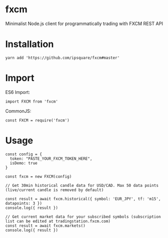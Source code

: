 # fxcm
Minimalist Node.js client for programmatically trading with FXCM REST API

# Installation

```
yarn add 'https://github.com/ipsquare/fxcm#master'
````

# Import

ES6 Import:

```
import FXCM from 'fxcm'
```

CommonJS:

````
const FXCM = require('fxcm')
````

# Usage

```
const config = {
  token: "PASTE_YOUR_FXCM_TOKEN_HERE",
  isDemo: true
}

const fxcm = new FXCM(config)

// Get 30min historical candle data for USD/CAD. Max 50 data points (live/current candle is removed by default)

const result = await fxcm.historical({ symbol: 'EUR_JPY', tf: 'm15', datapoints: 3 })
console.log({ result })

// Get current market data for your subscribed symbols (subscription list can be edited at tradingstation.fxcm.com)
const result = await fxcm.markets()
console.log({ result })
```
